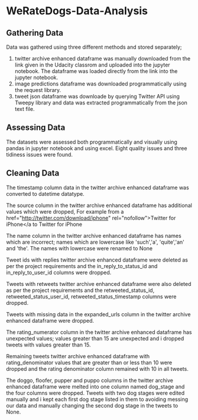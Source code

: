 # WeRateDogs-Data-Analysis
## Gathering Data
Data was gathered using three different methods and stored separately;
1. twitter archive enhanced dataframe was manually downloaded from the link given in the Udacity classrom and uploaded into the jupyter notebook. The dataframe was loaded directly from the link into the jupyter notebook.
2. image predictions dataframe was downloaded programmatically using the request library.
3. tweet json dataframe was downloade by querying Twitter API using Tweepy library and data was extracted programmatically from the json text file.
## Assessing Data
The datasets were assessed both programmatically and visually using pandas in jupyter notebook and using excel. Eight quality issues and three tidiness issues were found.
## Cleaning Data
The timestamp column data in the twitter archive enhanced dataframe was converted to datetime datatype.

The source column in the twitter archive enhanced dataframe has additional values which were dropped, For example from a href="http://twitter.com/download/iphone" rel="nofollow">Twitter for iPhone</a to Twitter for iPhone

The name column in the twitter archive enhanced dataframe has names which are incorrect; names which are lowercase like 'such','a', 'quite','an' and 'the'. The names with lowercase were renamed to None

Tweet ids with replies twitter archive enhanced dataframe were deleted as per the project requirements and the in_reply_to_status_id and in_reply_to_user_id columns were dropped.

Tweets with retweets twitter archive enhanced dataframe were also deleted as per the project requirements and the retweeted_status_id, retweeted_status_user_id, retweeted_status_timestamp columns were dropped.

Tweets with missing data in the expanded_urls column in the twitter archive enhanced dataframe were dropped.

The rating_numerator column in the twitter archive enhanced dataframe has unexpected values; values greater than 15 are unexpected and i dropped tweets with values greater than 15.

Remaining tweets twitter archive enhanced dataframe with rating_denominator values that are greater than or less than 10 were dropped and the rating denominator column remained with 10 in all tweets.

The doggo, floofer, pupper and puppo columns in the twitter archive enhanced dataframe were melted into one column named dog_stage and the four columns were dropped. Tweets with two dog stages were edited manually and i kept each first dog stage listed in them to avoiding messing our data and manually changing the second dog stage in the tweets to None.
